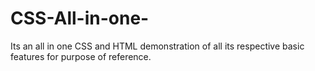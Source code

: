 # CSS-All-in-one-
Its an all in one CSS and HTML demonstration of all its respective basic features for purpose of reference. 

